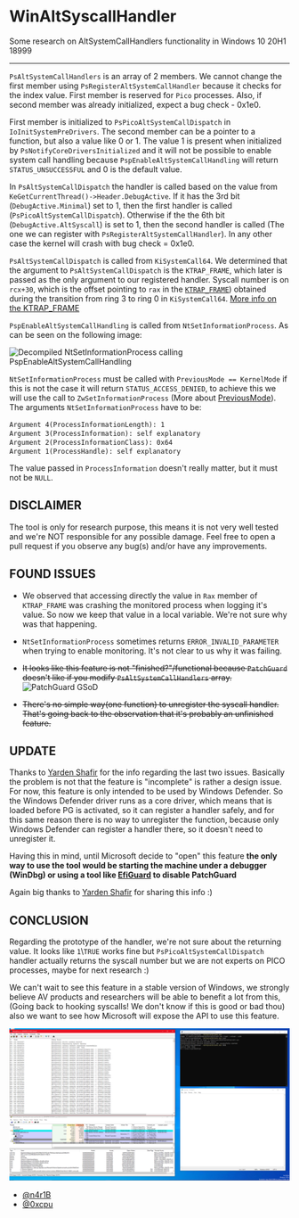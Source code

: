 # WinAltSyscallHandler
Some research on AltSystemCallHandlers functionality in Windows 10 20H1 18999

----------------------------------------------------------------------------

`PsAltSystemCallHandlers` is an array of 2 members.
We cannot change the first member using `PsRegisterAltSystemCallHandler` because it checks for the index value. First member is reserved for `Pico` processes.
Also, if second member was already initialized, expect a bug check - 0x1e0. 

First member is initialized to `PsPicoAltSystemCallDispatch` in `IoInitSystemPreDrivers`.
The second member can be a pointer to a function, but also a value like 0 or 1.
The value 1 is present when initialized by `PsNotifyCoreDriversInitialized` and it will not be possible to enable system call handling because `PspEnableAltSystemCallHandling` will return `STATUS_UNSUCCESSFUL` and 0 is the default value.

In `PsAltSystemCallDispatch` the handler is called based on the value from `KeGetCurrentThread()->Header.DebugActive`. If it has the 3rd bit (`DebugActive.Minimal`) set to 1, then the first handler is called (`PsPicoAltSystemCallDispatch`).
Otherwise if the the 6th bit (`DebugActive.AltSyscall`) is set to 1, then the second handler is called (The one we can register with `PsRegisterAltSystemCallHandler`). In any other case the kernel will crash with bug check = 0x1e0.

`PsAltSystemCallDispatch` is called from `KiSystemCall64`. We determined that the argument to `PsAltSystemCallDispatch` is the `KTRAP_FRAME`, which later is passed as the only argument to our registered handler. Syscall number is on `rcx+30`, which is the offset pointing to `rax` in the [`KTRAP_FRAME`](https://www.vergiliusproject.com/kernels/x64/Windows%2010%20%7C%202016/1903%2019H1%20(May%202019%20Update)/_KTRAP_FRAME)) obtained during the transition from ring 3 to ring 0 in `KiSystemCall64`.
[More info on the KTRAP_FRAME](https://www.geoffchappell.com/studies/windows/km/ntoskrnl/structs/ktrap_frame.htm)

`PspEnableAltSystemCallHandling` is called from `NtSetInformationProcess`. As can be seen on the following image:

![Decompiled NtSetInformationProcess calling PspEnableAltSystemCallHandling](https://cdn1.imggmi.com/uploads/2019/10/12/df25e0bb65673e1f925fc3c12af6662a-full.png)

`NtSetInformationProcess` must be called with `PreviousMode == KernelMode` if this is not the case it will return `STATUS_ACCESS_DENIED`, to achieve this we will use the call to `ZwSetInformationProcess` (More about [PreviousMode](https://docs.microsoft.com/en-us/windows-hardware/drivers/kernel/previousmode)). The arguments `NtSetInformationProcess` have to be:
```
Argument 4(ProcessInformationLength): 1
Argument 3(ProcessInformation): self explanatory
Argument 2(ProcessInformationClass): 0x64
Argument 1(ProcessHandle): self explanatory
```
The value passed in `ProcessInformation` doesn't really matter, but it must not be `NULL`.

## DISCLAIMER

The tool is only for research purpose, this means it is not very well tested and we're NOT responsible for any possible damage. Feel free to open a pull request if you observe any bug(s) and/or have any improvements.

## FOUND ISSUES

- We observed that accessing directly the value in `Rax` member of `KTRAP_FRAME` was crashing the monitored process when logging it's value. So now we keep that value in a local variable. We're not sure why was that happening.

- `NtSetInformationProcess` sometimes returns `ERROR_INVALID_PARAMETER` when trying to enable monitoring. It's not clear to us why it was failing.

- ~~It looks like this feature is not "finished?"/functional because `PatchGuard` doesn't like if you modify `PsAltSystemCallHandlers` array.~~
![PatchGuard GSoD](https://cdn1.imggmi.com/uploads/2019/10/14/1384008ddbd806bb1a06de5b2b3b5cfe-full.png)

- ~~There's no simple way(one function) to unregister the syscall handler. That's going back to the observation that it's probably an unfinished feature.~~

## UPDATE

Thanks to [Yarden Shafir](https://twitter.com/yarden_shafir) for the info regarding the last two issues. Basically the problem is not that the feature is "incomplete" is rather a design issue. For now, this feature is only intended to be used by Windows Defender. So the Windows Defender driver runs as a core driver, which means that is loaded before PG is activated, so it can register a handler safely, and for this same reason there is no way to unregister the function, because only Windows Defender can register a handler there, so it doesn't need to unregister it.

Having this in mind, until Microsoft decide to "open" this feature **the only way to use the tool would be starting the machine under a debugger (WinDbg) or using a tool like [EfiGuard](https://github.com/Mattiwatti/EfiGuard) to disable PatchGuard**

Again big thanks to [Yarden Shafir](https://twitter.com/yarden_shafir) for sharing this info :)

## CONCLUSION

Regarding the prototype of the handler, we're not sure about the returning value. It looks like `1`\\`TRUE` works fine but `PsPicoAltSystemCallDispatch` handler actually returns the syscall number but we are not experts on PICO processes, maybe for next research :)

We can't wait to see this feature in a stable version of Windows, we strongly believe AV products and researchers will be able to benefit a lot from this, (Going back to hooking syscalls! We don't know if this is good or bad thou) also we want to see how Microsoft will expose the API to use this feature.

![POC](poc.jpg)

- [@n4r1B](https://twitter.com/n4r1B)
- [@0xcpu](https://twitter.com/0xcpu)
